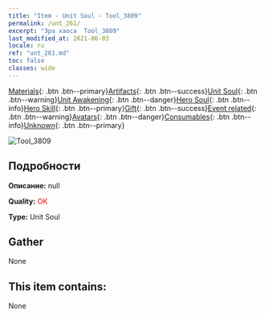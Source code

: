 ```yaml
---
title: "Item - Unit Soul - Tool_3809"
permalink: /unt_261/
excerpt: "Эра хаоса  Tool_3809"
last_modified_at: 2021-06-03
locale: ru
ref: "unt_261.md"
toc: false
classes: wide
---
```

 [Materials](/ItemsRU/){: .btn .btn--primary}[Artifacts](/ItemsRU/Artifacts/){: .btn .btn--success}[Unit Soul](/ItemsRU/UnitSoul/){: .btn .btn--warning}[Unit Awakening](/ItemsRU/UnitAwakening/){: .btn .btn--danger}[Hero Soul](/ItemsRU/HeroSoul/){: .btn .btn--info}[Hero Skill](/ItemsRU/HeroSkill/){: .btn .btn--primary}[Gift](/ItemsRU/Gift/){: .btn .btn--success}[Event related](/ItemsRU/Events/){: .btn .btn--warning}[Avatars](/ItemsRU/Avatars/){: .btn .btn--danger}[Consumables](/ItemsRU/Consumables/){: .btn .btn--info}[Unknown](/ItemsRU/Unknown/){: .btn .btn--primary}

 ![Tool_3809](/images/u/ti_baihu.jpg)

## Подробности
 **Описание:** null

 **Quality:** <span style="color: #FF0000">OK</span>

 **Type:** Unit Soul

## Gather

  None

## This item contains:

  None

